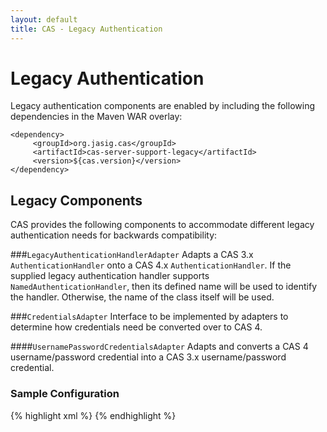```yaml
---
layout: default
title: CAS - Legacy Authentication
---
```


# Legacy Authentication
Legacy authentication components are enabled by including the following dependencies in the Maven WAR overlay:

    <dependency>
         <groupId>org.jasig.cas</groupId>
         <artifactId>cas-server-support-legacy</artifactId>
         <version>${cas.version}</version>
    </dependency>


## Legacy Components
CAS provides the following components to accommodate different legacy authentication needs for backwards compatibility:


###`LegacyAuthenticationHandlerAdapter`
Adapts a CAS 3.x `AuthenticationHandler` onto a CAS 4.x `AuthenticationHandler`. If the supplied legacy authentication handler supports `NamedAuthenticationHandler`, then its defined name will be used to identify the handler. Otherwise, the name of the class itself will be used.


###`CredentialsAdapter`
Interface to be implemented by adapters to determine how credentials need be converted over to CAS 4.


####`UsernamePasswordCredentialsAdapter`
Adapts and converts a CAS 4 username/password credential into a CAS 3.x username/password credential.


### Sample Configuration

{% highlight xml %}
<bean id="legacyAuthHandler"
      class="org.jasig.cas.authentication.LegacyAuthenticationHandlerAdapter"
      c:legacy-ref="cas3LegacyAuthenticationHandler"
      c:adapter-ref="usernamePasswordCredentialsAdapter" />
{% endhighlight %}
